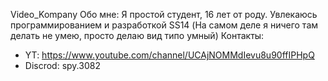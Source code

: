 Video_Kompany
Обо мне: Я простой студент, 16 лет от роду. Увлекаюсь программированием и разработкой SS14 (На самом деле я ничего там делать не умею, просто делаю вид типо умный)
Контакты:
- YT: https://www.youtube.com/channel/UCAjNOMMdIevu8u90ffIPHpQ
- Discrod: spy.3082

<!---
VlaDOS1408/VlaDOS1408 is a ✨ special ✨ repository because its `README.md` (this file) appears on your GitHub profile.
You can click the Preview link to take a look at your changes.
--->
